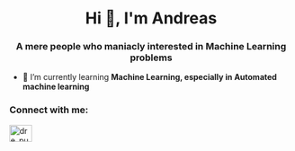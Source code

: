 <h1 align="center">Hi 👋, I'm Andreas</h1>
<h3 align="center">A mere people who maniacly interested in Machine Learning problems</h3>

- 🌱 I’m currently learning **Machine Learning, especially in Automated machine learning**

<h3 align="left">Connect with me:</h3>
<p align="left">
<a href="https://instagram.com/dre_purba" target="blank"><img align="center" src="https://raw.githubusercontent.com/rahuldkjain/github-profile-readme-generator/master/src/images/icons/Social/instagram.svg" alt="dre_purba" height="30" width="40" /></a>
</p>
